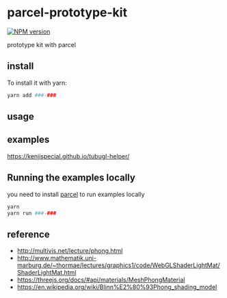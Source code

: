 # parcel-prototype-kit

[![NPM version][npm-image]][npm-url] 

prototype kit with parcel

## install

To install it with yarn:

```sh
yarn add ###-###
```

## usage


## examples

https://kenjispecial.github.io/tubugl-helper/

## Running the examples locally

you need to install [parcel](https://github.com/parcel-bundler/parcel) to run examples locally

```sh
yarn
yarn run ###-###
```

[npm-image]: https://img.shields.io/npm/v/###-###.svg?style=flat-square
[npm-url]: https://www.npmjs.com/package/###-###
 
## reference

- http://multivis.net/lecture/phong.html
- http://www.mathematik.uni-marburg.de/~thormae/lectures/graphics1/code/WebGLShaderLightMat/ShaderLightMat.html
- https://threejs.org/docs/#api/materials/MeshPhongMaterial
- https://en.wikipedia.org/wiki/Blinn%E2%80%93Phong_shading_model